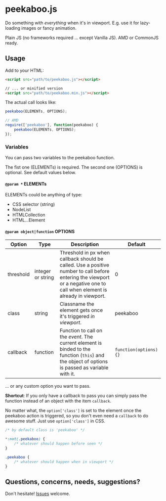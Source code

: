 # peekaboo.js

Do something with _everything_ when it's in viewport.
E.g. use it for lazy-loading images or fancy animation.

Plain JS (no frameworks required ... except Vanilla JS). AMD or CommonJS ready.

## Usage

Add to your HTML:

```html
<script src="path/to/peekaboo.js"></script>

// ... or minified version
<script src="path/to/peekaboo.min.js"></script>
```

The actual call looks like: 

```js
peekaboo(ELEMENTs, OPTIONS);

// AMD
reguire(['peekaboo'], function(peekaboo) {
    peekaboo(ELEMENTs, OPTIONS);
});
```

### Variables

You can pass two variables to the peekaboo function.

The fist one (ELEMENTs) is required.
The second one (OPTIONS) is optional. See default values below.

#### `@param *` ELEMENTs

ELEMENTs could be anything of type:
- CSS selector (string)
- NodeList
- HTMLCollection
- HTML...Element

#### `@param object|function` OPTIONS

|Option|Type|Description|Default|
|------|----|-----------|-------|
|threshold|integer or string|Threshold in px when callback should be called. Use a positive number to call before entering the viewport or a negative one to call when element is already in viewport.|0|
|class|string|Classname the element gets once it's triggered _in viewport_.|peekaboo|
|callback|function|Function to call on the _event_. The current element is binded to the function (`this`) and the object of options is passed as variable with it.|`function(options) {}`|
... or any custom option you want to pass.

**Shortcut**: If you only have a callback to pass you can simply pass the function instead of an object with the item `callback`.

No matter what, the `option['class']` is set to the element once the peekaboo action is triggered,
so you don't even need a `callback` to do awesome stuff. Just use `option['class']` in CSS.

```css
/* by default class is 'peekaboo' */

*:not(.peekaboo) {
    /* whatever should happen before seen */
}

.peekaboo {
    /* whatever should happen when in viewport */
}
```

## Questions, concerns, needs, suggestions?

Don't hesitate! [Issues](https://github.com/enoks/peekaboo.js/issues) welcome.
